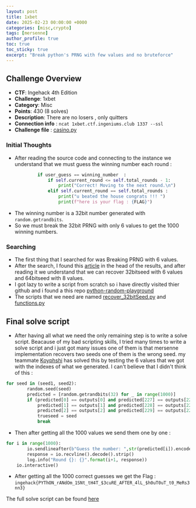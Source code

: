 ```yaml
---
layout: post
title: 1xbet
date: 2025-02-23 00:00:00 +0000
categories: [misc,crypto]
tags: [mersenne]
author_profile: true
toc: true
toc_sticky: true
excerpt: "Break python's PRNG with few values and no bruteforce"
---
```


## Challenge Overview

- **CTF**: Ingehack 4th Edition
- **Challenge**: 1xbet
- **Category**: Misc
- **Points**: 430 (8 solves)
- **Description**: There are no losers , only quitters
- **Connection info** : `ncat 1xbet.ctf.ingeniums.club 1337 --ssl`
- **Challenge file** : [casino.py](/assets/files/1xbet/casino.py)

### Initial Thoughts

+ After reading the source code and connecting to the instance we understand that we must guess the winning number each round :
```python
            if user_guess == winning_number  :
                if self.current_round <= self.total_rounds - 1:
                    print("Correct! Moving to the next round.\n")
                elif self.current_round == self.total_rounds :
                    print("u beated the house congrats !!! ")
                    print(f"here is your flag : {FLAG}")
```
+ The winning number is a 32bit number generated with `random.getrandbits`.
+ So we must break the 32bit PRNG with only 6 values to get the 1000 winning numbers.


### Searching

+ The first thing that I searched for was Breaking PRNG with 6 values.
+ After the search, I found this [article](https://stackered.com/blog/python-random-prediction/) in the head of the results, and after reading it we understand that we can recover 32bitseed with 6 values and 64bitseed with 8 values.
+ I got lazy to write a script from scratch so i have directly visited thier github and i found a this repo [python-random-playground](https://github.com/StackeredSAS/python-random-playground.git)
+ The scripts that we need are named [recover_32bitSeed.py](/assets/files/1xbet/recover_32bitSeed.py) and [functions.py](/assets/files/1xbet/casino.py)

## Final solve script

+ After having all what we need the only remaining step is to write a solve script. Beacause of my bad scripting skills, I tried many times to write a solve script and i just got many issues one of them is that mersenne implementation recovers two seeds one of them is the wrong seed. my teammate [Koyphshi](https://github.com/LanacerYasser) has solved this  by testing the 6 values that we got with the indexes of what we generated. I can't believe that I didn't think of this : 
```python
for seed in (seed1, seed2):
        random.seed(seed)
        predicted = [random.getrandbits(32) for _ in range(1000)]
        if (predicted[0] == outputs[0] and predicted[227] == outputs[227] and
            predicted[1] == outputs[1] and predicted[228] == outputs[228] and
            predicted[2] == outputs[2] and predicted[229] == outputs[229]):
            trueseed = seed
            break
```

+ Then after getting all the 1000 values we send them one by one : 
```python
for i in range(1000):
        io.sendlineafter(b"Guess the number: ",str(predicted[i]).encode())
        response = io.recvline().decode().strip()
        log.info("Round {}: {}".format(i+1, response))
    io.interactive()
```

+ After getting all the 1000 correct guesses we get the Flag : `ingehack{PYThON_rANdOm_1SNt_tH4T_$3cuRE_AFTER_4lL_$h0uT0uT_t0_MeRs3nn3}`

The full solve script can be found [here](/asstes/files/1xbet/sol.py)
